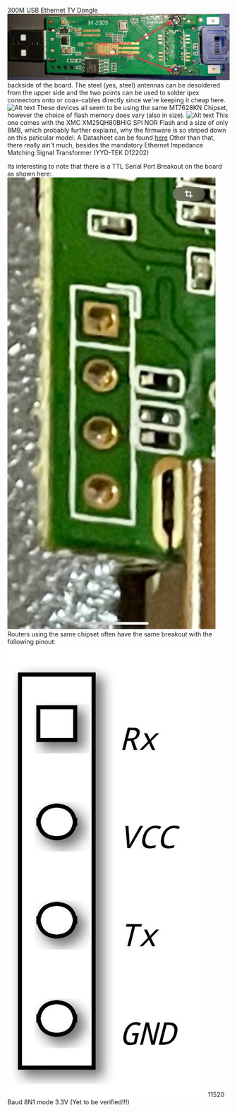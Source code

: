 300M USB Ethernet TV Dongle
![Alt text](pix-link-300m_tv_eth_dongle.jpg)
backside of the board. The steel (yes, steel) antennas can be desoldered from the upper side and the two points can be used to solder ipex connectors onto or coax-cables directly since we're keeping it cheap here.
![Alt text](pix-link-300m_tv_eth_dongle_upperside.jpg)
These devices all seem to be using the same MT7628KN Chipset, however the choice of flash memory does vary (also in size). 
![Alt text](XM25QH80B_SPI_NOR_Flash.jpg)
This one comes with the XMC XM25QH80BHIG SPI NOR Flash and a size of only 8MB, which probably further explains, why the firmware is so striped down on this paticular model. A Datasheet can be found [here](https://www.tongchip.com/wp-content/uploads/2020/01/8M-datesheet.pdf)
Other than that, there really ain't much, besides the mandatory Ethernet Impedance Matching Signal Transformer (YYD-TEK D12202) 

Its interesting to note that there is a TTL Serial Port Breakout on the board as shown here:
![Alt text](Pictures/pix-link-300m-serial_interface_ttl.jpeg)
Routers using the same chipset often have the same breakout with the following pinout:
![Alt text](Pictures/TTL_3v3_iface.jpeg)
11520 Baud 8N1 mode 3.3V (Yet to be verified!!!)